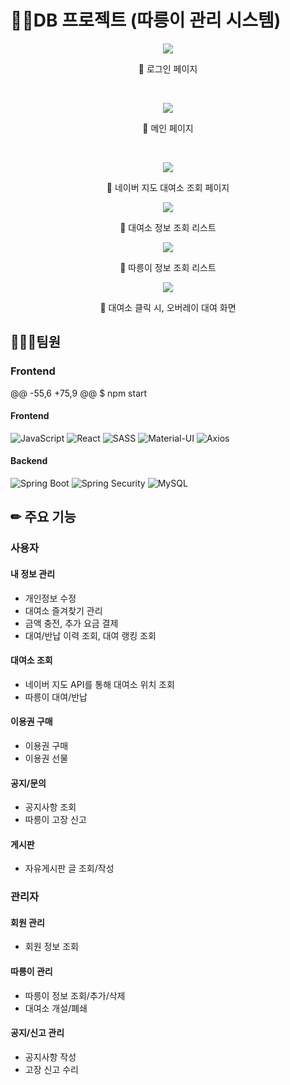 # 🚴‍♂️DB 프로젝트 (따릉이 관리 시스템)
<p align="center">
  <img src="https://github.com/minig0lem/web-service-development/assets/92259521/92cec902-04f5-4f06-a0e9-b1600d71a5fe">
</p>
<p align="center">
  🔺 로그인 페이지
</p>
<br>
<p align="center">
  <img src="https://github.com/minig0lem/web-service-development/assets/92259521/0bea1954-8fa5-43f9-b084-6c6c5cc4b856">
</p>
<p align="center">
  🔺 메인 페이지
</p>
<br>
<p align="center">
  <img src="https://github.com/minig0lem/web-service-development/assets/92259521/ad308487-8a60-4238-abe0-13b883240e71">
</p>
<p align="center">
  🔺 네이버 지도 대여소 조회 페이지
</p>
<p align="center">
  <img src="https://github.com/user-attachments/assets/e00c27d1-b01e-4c29-af47-6b50472bd1a5">
</p>
<p align="center">
  🔺 대여소 정보 조회 리스트
</p>
<p align="center">
  <img src="https://github.com/user-attachments/assets/a2101fa4-95a6-4112-8d13-5df7a417414a">
</p>
<p align="center">
  🔺 따릉이 정보 조회 리스트
</p>
<p align="center">
  <img src="https://github.com/user-attachments/assets/04985bb8-ce5c-455c-bc95-45e15d9f29f6">
</p>
<p align="center">
  🔺 대여소 클릭 시, 오버레이 대여 화면
</p>



## 🧑‍🤝‍🧑팀원
### Frontend
@@ -55,6 +75,9 @@ $ npm start
#### Frontend
![JavaScript](https://img.shields.io/badge/JavaScript-F7DF1E?style=for-the-badge&logo=Javascript&logoColor=white)
![React](https://img.shields.io/badge/React-61DAFB?style=for-the-badge&logo=react&logoColor=white)
![SASS](https://img.shields.io/badge/SASS-CC6699?style=for-the-badge&logo=sass&logoColor=white)
![Material-UI](https://img.shields.io/badge/Material--UI-0081CB?style=for-the-badge&logo=material-ui&logoColor=white)
![Axios](https://img.shields.io/badge/Axios-5A29E4?style=for-the-badge&logo=axios&logoColor=white)
#### Backend
![Spring Boot](https://img.shields.io/badge/SpringBoot-6DB33F?style=for-the-badge&logo=springboot&logoColor=white)
![Spring Security](https://img.shields.io/badge/Spring%20Security-6DB33F?style=for-the-badge&logo=springsecurity&logoColor=white)
![MySQL](https://img.shields.io/badge/MySQL-4479A1?style=for-the-badge&logo=mysql&logoColor=white)

## ✏ 주요 기능
### 사용자
#### 내 정보 관리
- 개인정보 수정
- 대여소 즐겨찾기 관리
- 금액 충전, 추가 요금 결제
- 대여/반납 이력 조회, 대여 랭킹 조회
#### 대여소 조회
- 네이버 지도 API를 통해 대여소 위치 조회
- 따릉이 대여/반납
#### 이용권 구매
- 이용권 구매
- 이용권 선물
#### 공지/문의
- 공지사항 조회
- 따릉이 고장 신고
#### 게시판
- 자유게시판 글 조회/작성
  
### 관리자
#### 회원 관리
- 회원 정보 조회
#### 따릉이 관리
- 따릉이 정보 조회/추가/삭제
- 대여소 개설/폐쇄
#### 공지/신고 관리
- 공지사항 작성
- 고장 신고 수리


